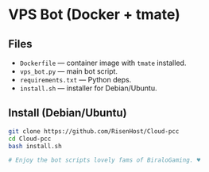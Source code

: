 # VPS Bot (Docker + tmate)

## Files
- `Dockerfile` — container image with `tmate` installed.
- `vps_bot.py` — main bot script.
- `requirements.txt` — Python deps.
- `install.sh` — installer for Debian/Ubuntu.

## Install (Debian/Ubuntu)
```bash
git clone https://github.com/RisenHost/Cloud-pcc
cd Cloud-pcc
bash install.sh

# Enjoy the bot scripts lovely fams of BiraloGaming. ♥️
